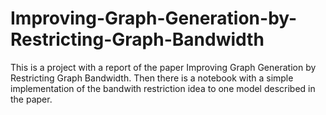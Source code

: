# Improving-Graph-Generation-by-Restricting-Graph-Bandwidth
This is a project with a report of the paper Improving Graph Generation by Restricting Graph Bandwidth. Then there is a notebook with a simple implementation of the bandwith restriction idea to one model described in the paper.

